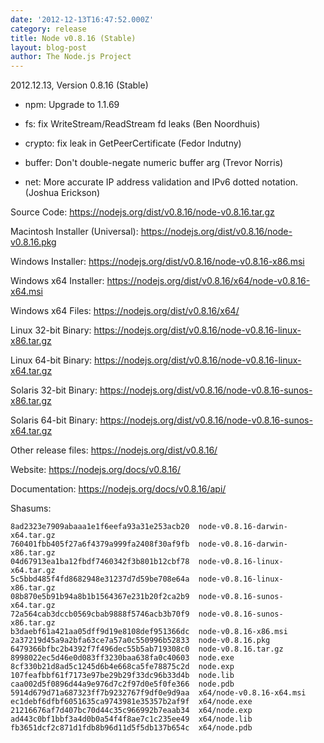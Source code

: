 ```yaml
---
date: '2012-12-13T16:47:52.000Z'
category: release
title: Node v0.8.16 (Stable)
layout: blog-post
author: The Node.js Project
---
```


2012.12.13, Version 0.8.16 (Stable)

- npm: Upgrade to 1.1.69

- fs: fix WriteStream/ReadStream fd leaks (Ben Noordhuis)

- crypto: fix leak in GetPeerCertificate (Fedor Indutny)

- buffer: Don't double-negate numeric buffer arg (Trevor Norris)

- net: More accurate IP address validation and IPv6 dotted notation. (Joshua Erickson)

Source Code: https://nodejs.org/dist/v0.8.16/node-v0.8.16.tar.gz

Macintosh Installer (Universal): https://nodejs.org/dist/v0.8.16/node-v0.8.16.pkg

Windows Installer: https://nodejs.org/dist/v0.8.16/node-v0.8.16-x86.msi

Windows x64 Installer: https://nodejs.org/dist/v0.8.16/x64/node-v0.8.16-x64.msi

Windows x64 Files: https://nodejs.org/dist/v0.8.16/x64/

Linux 32-bit Binary: https://nodejs.org/dist/v0.8.16/node-v0.8.16-linux-x86.tar.gz

Linux 64-bit Binary: https://nodejs.org/dist/v0.8.16/node-v0.8.16-linux-x64.tar.gz

Solaris 32-bit Binary: https://nodejs.org/dist/v0.8.16/node-v0.8.16-sunos-x86.tar.gz

Solaris 64-bit Binary: https://nodejs.org/dist/v0.8.16/node-v0.8.16-sunos-x64.tar.gz

Other release files: https://nodejs.org/dist/v0.8.16/

Website: https://nodejs.org/docs/v0.8.16/

Documentation: https://nodejs.org/docs/v0.8.16/api/

Shasums:

```
8ad2323e7909abaaa1e1f6eefa93a31e253acb20  node-v0.8.16-darwin-x64.tar.gz
760401fbb405f27a6f4379a999fa2408f30af9fb  node-v0.8.16-darwin-x86.tar.gz
04d67913ea1ba12fbdf7460342f3b801b12cbf78  node-v0.8.16-linux-x64.tar.gz
5c5bbd485f4fd8682948e31237d7d59be708e64a  node-v0.8.16-linux-x86.tar.gz
08b870e5b91b94a8b1b1564367e231b20f2ca2b9  node-v0.8.16-sunos-x64.tar.gz
72a564cab3dccb0569cbab9888f5746acb3b70f9  node-v0.8.16-sunos-x86.tar.gz
b3daebf61a421aa05dff9d19e8108def951366dc  node-v0.8.16-x86.msi
2a37219d45a9a2bfa63ce7a57a0c550996b52833  node-v0.8.16.pkg
6479366bfbc2b4392f7f496dec55b5ab719308c0  node-v0.8.16.tar.gz
8998022ec5d46e0d083ff3230baa638fa0c40603  node.exe
8cf330b21d8ad5c1245d6b4e668ca5fe78875c2d  node.exp
107feafbbf61f7173e97be29b29f33dc96b33d4b  node.lib
caa002d5f0896d44a9e976d7c2f97d0e5f0fe366  node.pdb
5914d679d71a687323ff7b9232767f9df0e9d9aa  x64/node-v0.8.16-x64.msi
ec1debf6dfbf6051635ca9743981e35357b2af9f  x64/node.exe
21216676af7d407bc70d44c35c966992b7eaab34  x64/node.exp
ad443c0bf1bbf3a4d0b0a54f4f8ae7c1c235ee49  x64/node.lib
fb3651dcf2c871d1fdb8b96d11d5f5db137b654c  x64/node.pdb
```
